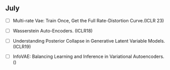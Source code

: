 ## July

- [ ] Multi-rate Vae: Train Once, Get the Full Rate-Distortion Curve.(ICLR 23)

- [ ] Wasserstein Auto-Encoders. (ICLR18)

- [ ] Understanding Posterior Collapse in Generative Latent Variable Models. (ICLR19)

- [ ] InfoVAE: Balancing Learning and Inference in Variational Autoencoders. ()